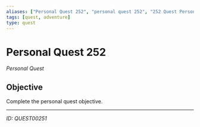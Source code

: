 ```yaml
---
aliases: ["Personal Quest 252", "personal quest 252", "252 Quest Personal"]
tags: [quest, adventure]
type: quest
---
```


# Personal Quest 252

*Personal Quest*

## Objective
Complete the personal quest objective.

---
*ID: QUEST00251*